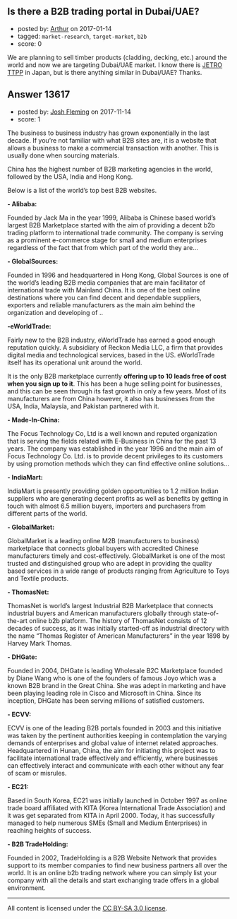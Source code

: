 ## Is there a B2B trading portal in Dubai/UAE?

- posted by: [Arthur](https://stackexchange.com/users/471242/arthur) on 2017-01-14
- tagged: `market-research`, `target-market`, `b2b`
- score: 0

We are planning to sell timber products (cladding, decking, etc.) around the world and now we are targeting Dubai/UAE market. I know there is [JETRO TTPP][1] in Japan, but is there anything similar in Dubai/UAE? Thanks.


  [1]: https://www.jetro.go.jp/ttppoas/


## Answer 13617

- posted by: [Josh Fleming](https://stackexchange.com/users/12244919/josh-fleming) on 2017-11-14
- score: 1

The business to business industry has grown exponentially in the last decade. If you’re not familiar with what B2B sites are, it is a website that allows a business to make a commercial transaction with another. This is usually done when sourcing materials.

China has the highest number of B2B marketing agencies in the world, followed by the USA, India and Hong Kong.

Below is a list of the world’s top best B2B websites.

**- Alibaba:** 

Founded by Jack Ma in the year 1999, Alibaba is Chinese based world’s largest B2B Marketplace started with the aim of providing a decent b2b trading platform to international trade community. The company is serving as a prominent e-commerce stage for small and medium enterprises regardless of the fact that from which part of the world they are...

**- GlobalSources:** 

Founded in 1996 and headquartered in Hong Kong, Global Sources is one of the world’s leading B2B media companies that are main facilitator of international trade with Mainland China. It is one of the best online destinations where you can find decent and dependable suppliers, exporters and reliable manufacturers as the main aim behind the organization and developing of ..

**-eWorldTrade:** 

Fairly new to the B2B industry, eWorldTrade has earned a good enough reputation quickly. A subsidiary of Reckon Media LLC, a firm that provides digital media and technological services, based in the US. eWorldTrade itself has its operational unit around the world.

It is the only B2B marketplace currently **offering up to 10 leads free of cost when you sign up to it**. This has been a huge selling point for businesses, and this can be seen through its fast growth in only a few years. Most of its manufacturers are from China however, it also has businesses from the USA, India, Malaysia, and Pakistan partnered with it.

**- Made-In-China:** 

The Focus Technology Co, Ltd is a well known and reputed organization that is serving the fields related with E-Business in China for the past 13 years. The company was established in the year 1996 and the main aim of Focus Technology Co. Ltd. is to provide decent privileges to its customers by using promotion methods which they can find effective online solutions...

**- IndiaMart:** 

IndiaMart is presently providing golden opportunities to 1.2 million Indian suppliers who are generating decent profits as well as benefits by getting in touch with almost 6.5 million buyers, importers and purchasers from different parts of the world.

**- GlobalMarket:** 

GlobalMarket is a leading online M2B (manufacturers to business) marketplace that connects global buyers with accredited Chinese manufacturers timely and cost-effectively. GlobalMarket is one of the most trusted and distinguished group who are adept in providing the quality based services in a wide range of products ranging from Agriculture to Toys and Textile products.

**- ThomasNet:** 

ThomasNet is world’s largest Industrial B2B Marketplace that connects industrial buyers and American manufacturers globally through state-of-the-art online b2b platform. The history of ThomasNet consists of 12 decades of success, as it was initially started-off as industrial directory with the name “Thomas Register of American Manufacturers” in the year 1898 by Harvey Mark Thomas.

**- DHGate:** 

Founded in 2004, DHGate is leading Wholesale B2C Marketplace founded by Diane Wang who is one of the founders of famous Joyo which was a known B2B brand in the Great China. She was adept in marketing and have been playing leading role in Cisco and Microsoft in China. Since its inception, DHGate has been serving millions of satisfied customers.

**- ECVV:** 

ECVV is one of the leading B2B portals founded in 2003 and this initiative was taken by the pertinent authorities keeping in contemplation the varying demands of enterprises and global value of internet related approaches. Headquartered in Hunan, China, the aim for initiating this project was to facilitate international trade effectively and efficiently, where businesses can effectively interact and communicate with each other without any fear of scam or misrules.

**- EC21:** 

Based in South Korea, EC21 was initially launched in October 1997 as online trade board affiliated with KITA (Korea International Trade Association) and it was get separated from KITA in April 2000. Today, it has successfully managed to help numerous SMEs (Small and Medium Enterprises) in reaching heights of success.

**- B2B TradeHolding:** 

Founded in 2002, TradeHolding is a B2B Website Network that provides support to its member companies to find new business partners all over the world. It is an online b2b trading network where you can simply list your company with all the details and start exchanging trade offers in a global environment.




---

All content is licensed under the [CC BY-SA 3.0 license](https://creativecommons.org/licenses/by-sa/3.0/).
